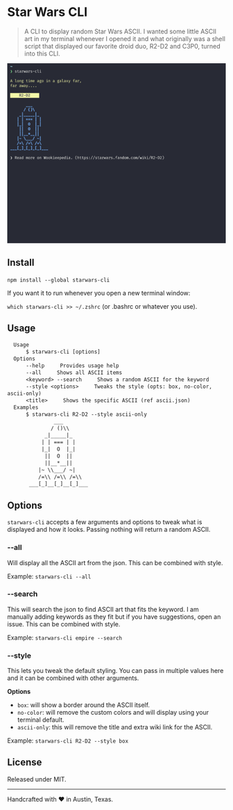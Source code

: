 # Star Wars CLI

> A CLI to display random Star Wars ASCII. I wanted some little ASCII art in my terminal whenever I opened it and what originally was a shell script that displayed our favorite droid duo, R2-D2 and C3P0, turned into this CLI.

![](screenshot.gif)

## Install

`npm install --global starwars-cli`

If you want it to run whenever you open a new terminal window:

`which starwars-cli >> ~/.zshrc` (or .bashrc or whatever you use).

## Usage

```
  Usage
      $ starwars-cli [options]
  Options
      --help     Provides usage help
      --all     Shows all ASCII items
      <keyword> --search     Shows a random ASCII for the keyword
      --style <options>     Tweaks the style (opts: box, no-color, ascii-only)
      <title>     Shows the specific ASCII (ref ascii.json)
  Examples
      $ starwars-cli R2-D2 --style ascii-only
               ___
              / ()\\
            _|_____|_
           | | === | |
           |_|  O  |_|
            ||  O  ||
            ||__*__||
          |~ \\___/ ~|
          /=\\ /=\\ /=\\
       ___[_]__[_]__[_]___
```

## Options

`starwars-cli` accepts a few arguments and options to tweak what is displayed and how it looks. Passing nothing will return a random ASCII.

### --all

Will display all the ASCII art from the json. This can be combined with style.

Example: `starwars-cli --all`

### --search

This will search the json to find ASCII art that fits the keyword. I am manually adding keywords as they fit but if you have suggestions, open an issue. This can be combined with style.

Example: `starwars-cli empire --search`

### --style

This lets you tweak the default styling. You can pass in multiple values here and it can be combined with other arguments.

**Options**

* `box`: will show a border around the ASCII itself.
* `no-color`: will remove the custom colors and will display using your terminal default.
* `ascii-only`: this will remove the title and extra wiki link for the ASCII.

Example: `starwars-cli R2-D2 --style box`

## License

Released under MIT.

----

Handcrafted with ♥ in Austin, Texas.
